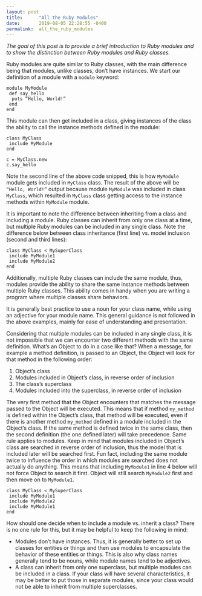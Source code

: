 ```yaml
---
layout: post
title:      "All the Ruby Modules"
date:       2019-08-05 22:28:55 -0400
permalink:  all_the_ruby_modules
---
```




*The goal of this post is to provide a brief introduction to Ruby modules and to show the distinction between Ruby modules and Ruby classes.*

Ruby modules are quite similar to Ruby classes, with the main difference being that modules, unlike classes, don’t have instances. We start our definition of a module with a `module` keyword:

```
module MyModule
 def say_hello
  puts “Hello, World!”
 end 
end
```

This module can then get included in a class, giving instances of the class the ability to call the instance methods defined in the module:

```
class MyClass
 include MyModule
end

c = MyClass.new
c.say_hello
```

Note the second line of the above code snipped, this is how `MyModule` module gets included in `MyClass` class. The result of the above will be `“Hello, World!”` output because module `MyModule` was included in class `MyClass`, which resulted in `MyClass` class getting access to the instance methods within `MyModule` module.

It is important to note the difference between inheriting from a class and including a module. Ruby classes can inherit from only one class at a time, but multiple Ruby modules can be included in any single class. Note the difference below between class inheritance (first line) vs. model inclusion (second and third lines):

```
class MyClass < MySuperClass
 include MyModule1
 include MyModule2
end
```

Additionally, multiple Ruby classes can include the same module, thus, modules provide the ability to share the same instance methods between multiple Ruby classes. This ability comes in handy when you are writing a program where multiple classes share behaviors. 

It is generally best practice to use a noun for your class name, while using an adjective for your module name. This general guidance is not followed in the above examples, mainly for ease of understanding and presentation. 

Considering that multiple modules can be included in any single class, it is not impossible that we can encounter two different methods with the same definition. What’s an Object to do in a case like that? When a message, for example a method definition, is passed to an Object, the Object will look for that method in the following order:

1. Object’s class
2. Modules included in Object’s class, in reverse order of inclusion
3. The class’s superclass
4. Modules included into the superclass, in reverse order of inclusion

The very first method that the Object encounters that matches the message passed to the Object will be executed. This means that if method `my_method` is defined within the Object’s class, that method will be executed, even if there is another method `my_method` defined in a module included in the Object’s class. If the same method is defined twice in the same class, then the second definition (the one defined later) will take precedence. Same rule applies to modules. Keep in mind that modules included in Object’s class are searched in reverse order of inclusion, thus the model that is included later will be searched first. Fun fact, including the same module twice to influence the order in which modules are searched does not actually do anything. This means that including `MyModule1` in line 4 below will not force Object to search it first. Object will still search `MyModule2` first and then move on to `MyModule1`.

```
class MyClass < MySuperClass
 include MyModule1
 include MyModule2
 include MyModule1
end
```

How should one decide when to include a module vs. inherit a class? There is no one rule for this, but it may be helpful to keep the following in mind:

* Modules don’t have instances. Thus, it is generally better to set up classes for entities or things and then use modules to encapsulate the behavior of these entities or things. This is also why class names generally tend to be nouns, while module names tend to be adjectives. 
* A class can inherit from only one superclass, but multiple modules can be included in a class. If your class will have several characteristics, it may be better to put those in separate modules, since your class would not be able to inherit from multiple superclasses.

